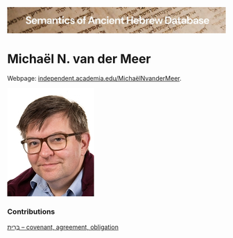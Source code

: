 <html><body><img id="banner" src="../../images/banners/banner.png" alt="banner" /></body></html>

# Michaël N. van der Meer


Webpage: <a href="https://independent.academia.edu/MichaëlNvanderMeer#tab-1" target="blank">independent.academia.edu/MichaëlNvanderMeer</a>. 

![michaël n. van der meer](../images/photos/michaelvdmeer.jpg "Michaël N. van der Meer")

### Contributions
[בְּרִית – covenant, agreement, obligation](../words/brith.md)<br>